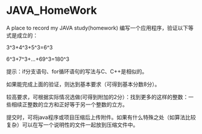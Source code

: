 # JAVA_HomeWork
A place to record my JAVA study(homework)
编写一个应用程序，验证以下等式是成立的：

3^3+4^3+5^3=6^3

6^3+7^3+...+69^3=180^3

提示：if分支语句、for循环语句的写法与C、C++是相似的。

如果能完成上面的验证，则达到基本要求（可得到基本分数8分）。

较高要求，可根据实际情况选做(可得到附加的2分）：找到更多的这样的整数：一些相续正整数的立方和正好等于另一个整数的立方。

提交时，可将java程序或项目压缩后上传附件。如果有什么特殊之处（如算法比较复杂）可以在写一个说明性的文件一起放到压缩文件中。


